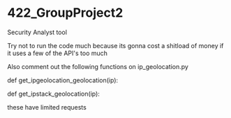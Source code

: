 # 422_GroupProject2
Security Analyst tool 


Try not to run the code much because its gonna cost a shitload of money if it uses a few of the API's too much


Also comment out the following functions on ip_geolocation.py

def get_ipgeolocation_geolocation(ip):

def get_ipstack_geolocation(ip):

these have limited requests
